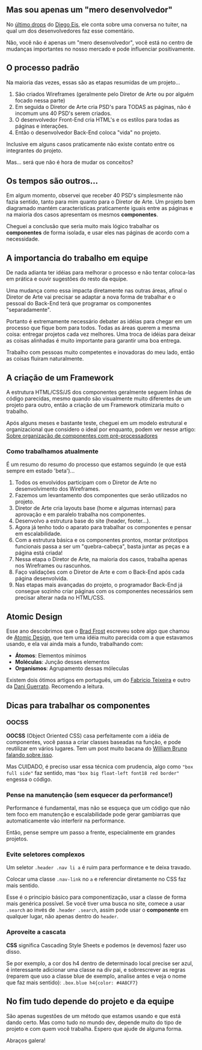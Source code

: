 ## Mas sou apenas um "mero desenvolvedor"

No [último drops](http://tableless.com.br/drops-14-sou-um-mero-desenvolvedor/#.UfKtxNK1zIg) do [Diego Eis](https://twitter.com/diegoeis ), ele conta sobre uma conversa no tuiter, na qual um dos desenvolvedores faz esse comentário.

Não, você não é apenas um "mero desenvolvedor", você está no centro de mudanças importantes no nosso mercado e pode influenciar positivamente.

## O processo padrão

Na maioria das vezes, essas são as etapas resumidas de um projeto...

1.  São criados Wireframes (geralmente pelo Diretor de Arte ou por alguém focado nessa parte)
2.  Em seguida o Diretor de Arte cria PSD's para TODAS as páginas, não é incomum uns 40 PSD's serem criados.
3.  O desenvolvedor Front-End cria HTML's e os estilos para todas as páginas e interações.
4.  Então o desenvolvedor Back-End coloca "vida" no projeto.

Inclusive em alguns casos praticamente não existe contato entre os integrantes do projeto.

Mas... será que não é hora de mudar os conceitos?

## Os tempos são outros...

Em algum momento, observei que receber 40 PSD's simplesmente não fazia sentido, tanto para mim quanto para o Diretor de Arte. Um projeto bem diagramado mantém caracteristicas praticamente iguais entre as páginas e na maioria dos casos apresentam os mesmos **componentes**.

Cheguei a conclusão que seria muito mais lógico trabalhar os **componentes** de forma isolada, e usar eles nas páginas de acordo com a necessidade.

## A importancia do trabalho em equipe

De nada adianta ter idéias para melhorar o processo e não tentar coloca-las em prática e ouvir sugestões do resto da equipe.

Uma mudança como essa impacta diretamente nas outras áreas, afinal o Diretor de Arte vai precisar se adaptar a nova forma de trabalhar e o pessoal do Back-End terá que programar os componentes "separadamente".

Portanto é extremamente necessário debater as idéias para chegar em um processo que fique bom para todos. Todas as áreas querem a mesma coisa: entregar projetos cada vez melhores. Uma troca de idéias para deixar as coisas alinhadas é muito importante para garantir uma boa entrega.

Trabalho com pessoas muito competentes e inovadoras do meu lado, então as coisas fluiram naturalmente.

## A criação de um Framework

A estrutura HTML/CSS/JS dos componentes geralmente seguem linhas de código parecidas, mesmo quando são visualmente muito diferentes de um projeto para outro, então a criação de um Framework otimizaria muito o trabalho.

Após alguns meses e bastante teste, cheguei em um modelo estrutural e organizacional que considero o ideal por enquanto, podem ver nesse artigo: [Sobre organização de componentes com pré-processadores](https://www.felipefialho.com/blog/2013/sobre-organizacao-de-componentes-com-pre-processadores)

### Como trabalhamos atualmente

É um resumo do resumo do processo que estamos seguindo (e que está sempre em estado 'beta')...

1.  Todos os envolvidos participam com o Diretor de Arte no desenvolvimento dos Wireframes.
2.  Fazemos um levantamento dos componentes que serão utilizados no projeto.
3.  Diretor de Arte cria layouts base (home e algumas internas) para aprovação e em paralelo trabalha nos componentes.
4.  Desenvolvo a estrutura base do site (header, footer...).
5.  Agora já tenho todo o aparato para trabalhar os componentes e pensar em escalabilidade.
6.  Com a estrutura básica e os componentes prontos, montar prótotipos funcionais passa a ser um "quebra-cabeça", basta juntar as peças e a página está criada!
7.  Nessa etapa o Diretor de Arte, na maioria dos casos, trabalha apenas nos Wireframes ou rascunhos.
8.  Faço validações com o Diretor de Arte e com o Back-End após cada página desenvolvida.
9.  Nas etapas mais avançadas do projeto, o programador Back-End já consegue sozinho criar páginas com os componentes necessários sem precisar alterar nada no HTML/CSS.

## Atomic Design

Esse ano descobrimos que o [Brad Frost](https://twitter.com/brad_frost) escreveu sobre algo que chamou de [Atomic Design](http://bradfrostweb.com/blog/post/atomic-web-design), que tem uma idéia muito parecida com a que estavamos usando, e ela vai ainda mais a fundo, trabalhando com:

- **Átomos**: Elementos mínimos
- **Moléculas**: Junção desses elementos
- **Organismos**: Agrupamento dessas móleculas

Existem dois ótimos artigos em português, um do [Fabricio Teixeira](http://arquiteturadeinformacao.com/2013/06/16/atomic-design-redesenhando-os-entregaveis-de-designers-e-desenvolvedores) e outro da [Dani Guerrato](http://tableless.com.br/o-que-e-design-atomic/#.UfLPotK1zIg). Recomendo a leitura.

## Dicas para trabalhar os componentes

### OOCSS

**OOCSS** (Object Oriented CSS) casa perfeitamente com a idéia de componentes, você passa a criar classes baseadas na função, e pode reutilizar em vários lugares. Tem um post muito bacana do [William Bruno falando sobre isso](http://wbruno.com.br/css/object-oriented-css-a-teoria-das-classes-reutilizaveis-oocss).

Mas CUIDADO, é preciso usar essa técnica com prudencia, algo como `"box full side"` faz sentido, mas `"box big float-left font18 red border"` engessa o código.

### Pense na manutenção (sem esquecer da performance!)

Performance é fundamental, mas não se esqueça que um código que não tem foco em manutenção e escalabilidade pode gerar gambiarras que automaticamente vão interferir na performance.

Então, pense sempre um passo a frente, especialmente em grandes projetos.

### Evite seletores complexos

Um seletor `.header .nav li a` é ruim para performance e te deixa travado.

Colocar uma classe `.nav-link` no `a` e referenciar diretamente no CSS faz mais sentido.

Esse é o principio básico para componentização, usar a classe de forma mais genérica possível. Se você tiver uma busca no site, comece a usar `.search` ao invés de `.header .search`, assim pode usar o **componente** em qualquer lugar, não apenas dentro do `header`.

### Aproveite a cascata

**CSS** significa Cascading Style Sheets e podemos (e devemos) fazer uso disso.

Se por exemplo, a cor dos h4 dentro de determinado local precise ser azul, é interessante adicionar uma classe na div pai, e sobrescrever as regras (reparem que uso a classe blue de exemplo, analise antes e veja o nome que faz mais sentido): `.box.blue h4{color: #4A8CF7}`

## No fim tudo depende do projeto e da equipe

São apenas sugestões de um método que estamos usando e que está dando certo. Mas como tudo no mundo dev, depende muito do tipo de projeto e com quem você trabalha. Espero que ajude de alguma forma.

Abraços galera!
